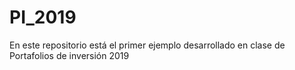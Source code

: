 # PI_2019
En este repositorio está el primer ejemplo desarrollado en clase de Portafolios de inversión 2019
